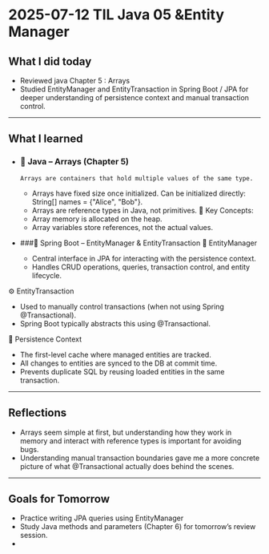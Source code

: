 # 2025-07-12 TIL Java 05 &Entity Manager

## What I did today
- Reviewed java Chapter 5 : Arrays
- Studied EntityManager and EntityTransaction in Spring Boot / JPA for deeper understanding of persistence context and manual transaction control.

---

## What I learned
- ### 🔹 Java – Arrays (Chapter 5)   
  `Arrays are containers that hold multiple values of the same type.`  
  - Arrays have fixed size once initialized.  Can be initialized directly: String[] names = {"Alice", "Bob"}.
  - Arrays are reference types in Java, not primitives.
  📌 Key Concepts:
  - Array memory is allocated on the heap.
  - Array variables store references, not the actual values.


- ###🔹 Spring Boot – EntityManager & EntityTransaction
🧩 EntityManager
  - Central interface in JPA for interacting with the persistence context.
  - Handles CRUD operations, queries, transaction control, and entity lifecycle.

⚙️ EntityTransaction
- Used to manually control transactions (when not using Spring @Transactional).
- Spring Boot typically abstracts this using @Transactional.

🧠 Persistence Context
  - The first-level cache where managed entities are tracked.
  - All changes to entities are synced to the DB at commit time.
  - Prevents duplicate SQL by reusing loaded entities in the same transaction.

---

## Reflections
- Arrays seem simple at first, but understanding how they work in memory and interact with reference types is important for avoiding bugs.
- Understanding manual transaction boundaries gave me a more concrete picture of what @Transactional actually does behind the scenes.

---

## Goals for Tomorrow

- Practice writing JPA queries using EntityManager
- Study Java methods and parameters (Chapter 6) for tomorrow’s review session.
- 

